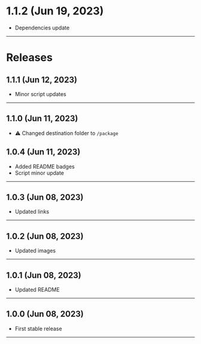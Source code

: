 # 1.1.2 (Jun 19, 2023)

- Dependencies update

---

# Releases

## 1.1.1 (Jun 12, 2023)

- Minor script updates

---

## 1.1.0 (Jun 11, 2023)

- :warning: Changed destination folder to `/package`

## 1.0.4 (Jun 11, 2023)

- Added README badges
- Script minor update

---

## 1.0.3 (Jun 08, 2023)

- Updated links

---

## 1.0.2 (Jun 08, 2023)

- Updated images

---

## 1.0.1 (Jun 08, 2023)

- Updated README

---

## 1.0.0 (Jun 08, 2023)

- First stable release

---
